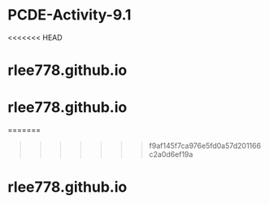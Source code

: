 # PCDE-Activity-9.1
<<<<<<< HEAD
# rlee778.github.io
# rlee778.github.io
=======

>>>>>>> f9af145f7ca976e5fd0a57d201166c2a0d6ef19a
# rlee778.github.io
